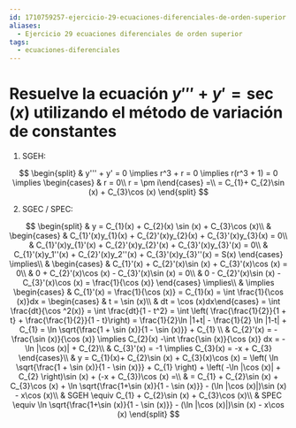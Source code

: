```yaml
---
id: 1710759257-ejercicio-29-ecuaciones-diferenciales-de-orden-superior
aliases:
  - Ejercicio 29 ecuaciones diferenciales de orden superior
tags:
  - ecuaciones-diferenciales
---
```


# Resuelve la ecuación $y''' + y' = \sec (x)$ utilizando el método de variación de constantes

1. SGEH:

$$
\begin{split}
    & y''' + y' = 0 \implies r^3  + r = 0 \implies r(r^3  + 1) = 0 \implies \begin{cases} & r = 0\\ r = \pm i\end{cases} =\\
    = C_{1}+ C_{2}\sin (x) + C_{3}\cos (x)
\end{split}
$$

2. SGEC / SPEC:

$$
\begin{split}
    & y = C_{1}(x) + C_{2}(x) \sin (x) + C_{3}\cos (x)\\
    & \begin{cases}
        & C_{1}'(x)y_{1}(x) + C_{2}'(x)y_{2}(x) + C_{3}'(x)y_{3}(x) = 0\\
        & C_{1}'(x)y_{1}'(x) + C_{2}'(x)y_{2}'(x) + C_{3}'(x)y_{3}'(x) = 0\\
        & C_{1}'(x)y_1''(x) + C_{2}'(x)y_2''(x) + C_{3}'(x)y_{3}''(x) = S(x)
    \end{cases} \implies\\
    & \begin{cases}
        & C_{1}'(x) + C_{2}'(x)\sin (x) + C_{3}'(x)\cos (x) = 0\\
        & 0 + C_{2}'(x)\cos (x) - C_{3}'(x)\sin (x) = 0\\
        & 0 - C_{2}'(x)\sin (x) - C_{3}'(x)\cos (x) = \frac{1}{\cos (x)}
    \end{cases} \implies\\
    & \implies \begin{cases}
        & C_{1}'(x) = \frac{1}{\cos (x)} = C_{1}(x) = \int \frac{1}{\cos (x)}dx = \begin{cases} & t = \sin (x)\\ & dt = \cos (x)dx\end{cases} = \int \frac{dt}{\cos ^2(x)} = \int \frac{dt}{1 - t^2} = \int  \left( \frac{\frac{1}{2}}{1 + t} + \frac{\frac{1}{2}}{1 - t}\right) = \frac{1}{2}\ln |1+t| - \frac{1}{2} \ln |1-t| + C_{1} = \ln \sqrt{\frac{1 + \sin (x)}{1 - \sin (x)}} + C_{1}  \\
        & C_{2}'(x) = -\frac{\sin (x)}{\cos (x)} \implies C_{2}(x) -\int \frac{\sin (x)}{\cos (x)} dx = -\ln |\cos (x)| + C_{2}\\
        & C_{3}'(x) = -1 \implies C_{3}(x) = -x + C_{3}
    \end{cases}\\
    & y = C_{1}(x)+ C_{2}\sin (x) + C_{3}(x)\cos (x) = \left( \ln \sqrt{\frac{1 + \sin (x)}{1 - \sin (x)}} + C_{1}  \right) + \left( -\ln |\cos (x)| + C_{2} \right)\sin (x) + (-x + C_{3})\cos (x) =\\
    & = C_{1} + C_{2}\sin (x) + C_{3}\cos (x) + \ln \sqrt{\frac{1+\sin (x)}{1 - \sin (x)}} - (\ln |\cos (x)|)\sin (x) - x\cos (x)\\
    & SGEH \equiv C_{1} + C_{2}\sin (x) + C_{3}\cos (x)\\
    & SPEC \equiv \ln \sqrt{\frac{1+\sin (x)}{1 - \sin (x)}} - (\ln |\cos (x)|)\sin (x) - x\cos (x)
\end{split}
$$
